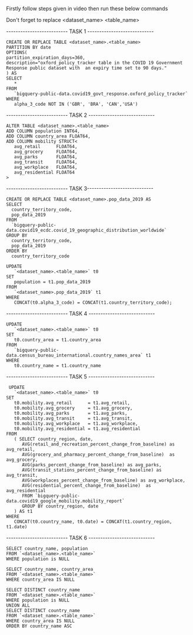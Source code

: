 Firstly follow steps given in video then run these below commands

Don't forget to replace <dataset_name> <table_name>

-------------------------- TASK 1 ----------------------------

```
CREATE OR REPLACE TABLE <dataset_name>.<table_name>
PARTITION BY date
OPTIONS(
partition_expiration_days=360,
description="oxford_policy_tracker table in the COVID 19 Government Response public dataset with  an expiry time set to 90 days."
) AS
SELECT
   *
FROM
   `bigquery-public-data.covid19_govt_response.oxford_policy_tracker`
WHERE
   alpha_3_code NOT IN ('GBR', 'BRA', 'CAN','USA')
```   
   
-------------------------- TASK 2 ----------------------------

```
ALTER TABLE <dataset_name>.<table_name>
ADD COLUMN population INT64,
ADD COLUMN country_area FLOAT64,
ADD COLUMN mobility STRUCT<
   avg_retail      FLOAT64,
   avg_grocery     FLOAT64,
   avg_parks       FLOAT64,
   avg_transit     FLOAT64,
   avg_workplace   FLOAT64,
   avg_residential FLOAT64
>
```

-------------------------- TASK 3----------------------------

```
CREATE OR REPLACE TABLE <dataset_name>.pop_data_2019 AS
SELECT
  country_territory_code,
  pop_data_2019
FROM 
  `bigquery-public-data.covid19_ecdc.covid_19_geographic_distribution_worldwide`
GROUP BY
  country_territory_code,
  pop_data_2019
ORDER BY
  country_territory_code
```  
  
```
UPDATE
   `<dataset_name>.<table_name>` t0
SET
   population = t1.pop_data_2019
FROM
   `<dataset_name>.pop_data_2019` t1
WHERE
   CONCAT(t0.alpha_3_code) = CONCAT(t1.country_territory_code);
```   
   
-------------------------- TASK 4 ----------------------------

```
UPDATE
   `<dataset_name>.<table_name>` t0
SET
   t0.country_area = t1.country_area
FROM
   `bigquery-public-data.census_bureau_international.country_names_area` t1
WHERE
   t0.country_name = t1.country_name
```   
   
-------------------------- TASK 5 ----------------------------

```
 UPDATE
   `<dataset_name>.<table_name>` t0
SET
   t0.mobility.avg_retail      = t1.avg_retail,
   t0.mobility.avg_grocery     = t1.avg_grocery,
   t0.mobility.avg_parks       = t1.avg_parks,
   t0.mobility.avg_transit     = t1.avg_transit,
   t0.mobility.avg_workplace   = t1.avg_workplace,
   t0.mobility.avg_residential = t1.avg_residential
FROM
   ( SELECT country_region, date,
      AVG(retail_and_recreation_percent_change_from_baseline) as avg_retail,
      AVG(grocery_and_pharmacy_percent_change_from_baseline)  as avg_grocery,
      AVG(parks_percent_change_from_baseline) as avg_parks,
      AVG(transit_stations_percent_change_from_baseline) as avg_transit,
      AVG(workplaces_percent_change_from_baseline) as avg_workplace,
      AVG(residential_percent_change_from_baseline)  as avg_residential
      FROM `bigquery-public-data.covid19_google_mobility.mobility_report`
      GROUP BY country_region, date
   ) AS t1
WHERE
   CONCAT(t0.country_name, t0.date) = CONCAT(t1.country_region, t1.date)
```  
   
   
-------------------------- TASK 6 ----------------------------

```
SELECT country_name, population
FROM `<dataset_name>.<table_name>`
WHERE population is NULL
```

```
SELECT country_name, country_area
FROM `<dataset_name>.<table_name>`
WHERE country_area IS NULL
```

```
SELECT DISTINCT country_name
FROM `<dataset_name>.<table_name>`
WHERE population is NULL
UNION ALL
SELECT DISTINCT country_name
FROM `<dataset_name>.<table_name>`
WHERE country_area IS NULL
ORDER BY country_name ASC
```
 
